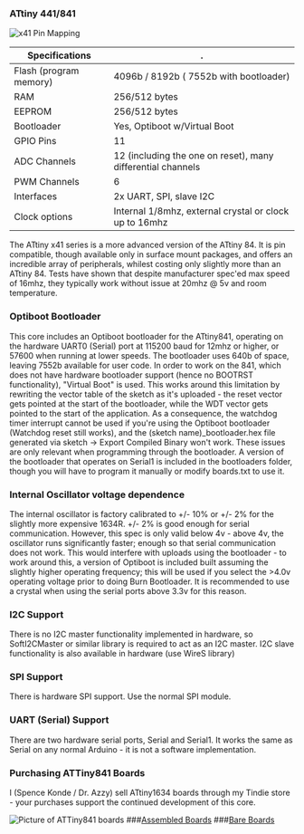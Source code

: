 
### ATtiny 441/841
![x41 Pin Mapping](http://drazzy.com/e/img/PinoutT841.jpg "Arduino Pin Mapping for ATtiny x41")

 Specifications |  .
------------ | -------------
Flash (program memory)   | 4096b / 8192b ( 7552b with bootloader)
RAM  | 256/512 bytes
EEPROM | 256/512 bytes
Bootloader | Yes, Optiboot w/Virtual Boot 
GPIO Pins | 11
ADC Channels | 12 (including the one on reset), many differential channels
PWM Channels | 6
Interfaces | 2x UART, SPI, slave I2C
Clock options | Internal 1/8mhz, external crystal or clock up to 16mhz

The ATtiny x41 series is a more advanced version of the ATtiny 84. It is pin compatible, though available only in surface mount packages, and offers an incredible array of peripherals, whilest costing only slightly more than an ATtiny 84. Tests have shown that despite manufacturer spec'ed max speed of 16mhz, they typically work without issue at 20mhz @ 5v and room temperature.

### Optiboot Bootloader
This core includes an Optiboot bootloader for the ATtiny841, operating on the hardware UART0 (Serial) port at 115200 baud for 12mhz or higher, or 57600 when running at lower speeds. The bootloader uses 640b of space, leaving 7552b available for user code. In order to work on the 841, which does not have hardware bootloader support (hence no BOOTRST functionality), "Virtual Boot" is used. This works around this limitation by rewriting the vector table of the sketch as it's uploaded - the reset vector gets pointed at the start of the bootloader, while the WDT vector gets pointed to the start of the application. As a consequence, the watchdog timer interrupt cannot be used if you're using the Optiboot bootloader (Watchdog reset still works), and the (sketch name)_bootloader.hex file generated via sketch -> Export Compiled Binary won't work. These issues are only relevant when programming through the bootloader. A version of the bootloader that operates on Serial1 is included in the bootloaders folder, though you will have to program it manually or modify boards.txt to use it. 

### Internal Oscillator voltage dependence
The internal oscillator is factory calibrated to +/- 10% or +/- 2% for the slightly more expensive 1634R. +/- 2% is good enough for serial communication. However, this spec is only valid below 4v - above 4v, the oscillator runs significantly faster; enough so that serial communication does not work. This would interfere with uploads using the bootloader - to work around this, a version of Optiboot is included built assuming the slightly higher operating frequency; this will be used if you select the >4.0v operating voltage prior to doing Burn Bootloader. It is recommended to use a crystal when using the serial ports above 3.3v for this reason. 

### I2C Support
There is no I2C master functionality implemented in hardware, so SoftI2CMaster or similar library is required to act as an I2C master. I2C slave functionality is also available in hardware (use WireS library)

### SPI Support
There is hardware SPI support. Use the normal SPI module. 

### UART (Serial) Support
There are two hardware serial ports, Serial and Serial1. It works the same as Serial on any normal Arduino - it is not a software implementation. 

### Purchasing ATTiny841 Boards
I (Spence Konde / Dr. Azzy) sell ATtiny1634 boards through my Tindie store - your purchases support the continued development of this core. 

![Picture of ATTiny841 boards](https://d3s5r33r268y59.cloudfront.net/77443/products/thumbs/2015-06-16T05:30:56.533Z-T841RA_Assembled.png.855x570_q85_pad_rcrop.png)
###[Assembled Boards](https://www.tindie.com/products/DrAzzy/attiny841-dev-board-woptiboot-assembled/)
###[Bare Boards](https://www.tindie.com/products/DrAzzy/attiny84184-breakout-wserial-header-bare-board/)

